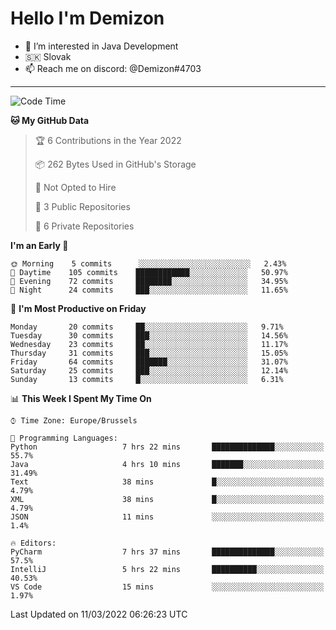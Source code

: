 # Hello I'm Demizon
- 👀 I’m interested in Java Development
- 🇸🇰 Slovak
- 📫 Reach me on discord: @Demizon#4703
<hr>

<!--START_SECTION:waka-->
![Code Time](http://img.shields.io/badge/Code%20Time-244%20hrs%2037%20mins-blue)

**🐱 My GitHub Data** 

> 🏆 6 Contributions in the Year 2022
 > 
> 📦 262 Bytes Used in GitHub's Storage 
 > 
> 🚫 Not Opted to Hire
 > 
> 📜 3 Public Repositories 
 > 
> 🔑 6 Private Repositories  
 > 
**I'm an Early 🐤** 

```text
🌞 Morning    5 commits      ░░░░░░░░░░░░░░░░░░░░░░░░░   2.43% 
🌆 Daytime    105 commits    ████████████░░░░░░░░░░░░░   50.97% 
🌃 Evening    72 commits     ████████░░░░░░░░░░░░░░░░░   34.95% 
🌙 Night      24 commits     ███░░░░░░░░░░░░░░░░░░░░░░   11.65%

```
📅 **I'm Most Productive on Friday** 

```text
Monday       20 commits     ██░░░░░░░░░░░░░░░░░░░░░░░   9.71% 
Tuesday      30 commits     ███░░░░░░░░░░░░░░░░░░░░░░   14.56% 
Wednesday    23 commits     ██░░░░░░░░░░░░░░░░░░░░░░░   11.17% 
Thursday     31 commits     ███░░░░░░░░░░░░░░░░░░░░░░   15.05% 
Friday       64 commits     ███████░░░░░░░░░░░░░░░░░░   31.07% 
Saturday     25 commits     ███░░░░░░░░░░░░░░░░░░░░░░   12.14% 
Sunday       13 commits     █░░░░░░░░░░░░░░░░░░░░░░░░   6.31%

```


📊 **This Week I Spent My Time On** 

```text
⌚︎ Time Zone: Europe/Brussels

💬 Programming Languages: 
Python                   7 hrs 22 mins       ██████████████░░░░░░░░░░░   55.7% 
Java                     4 hrs 10 mins       ███████░░░░░░░░░░░░░░░░░░   31.49% 
Text                     38 mins             █░░░░░░░░░░░░░░░░░░░░░░░░   4.79% 
XML                      38 mins             █░░░░░░░░░░░░░░░░░░░░░░░░   4.79% 
JSON                     11 mins             ░░░░░░░░░░░░░░░░░░░░░░░░░   1.4%

🔥 Editors: 
PyCharm                  7 hrs 37 mins       ██████████████░░░░░░░░░░░   57.5% 
IntelliJ                 5 hrs 22 mins       ██████████░░░░░░░░░░░░░░░   40.53% 
VS Code                  15 mins             ░░░░░░░░░░░░░░░░░░░░░░░░░   1.97%

```


 Last Updated on 11/03/2022 06:26:23 UTC
<!--END_SECTION:waka-->
